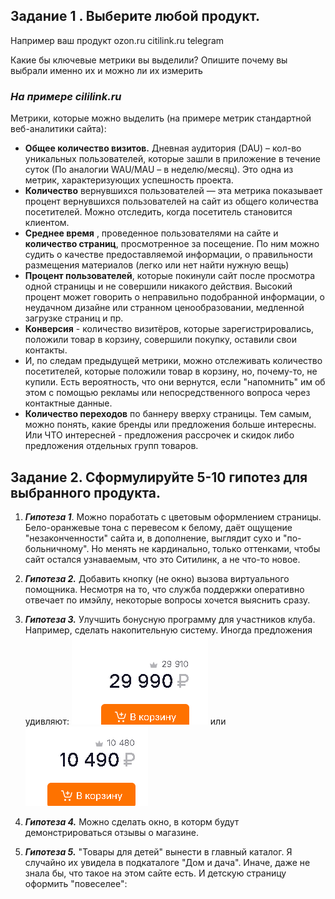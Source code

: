 ## Задание 1 . Выберите любой продукт.
Например ваш продукт
ozon.ru
citilink.ru
telegram

Какие бы ключевые метрики вы выделили? Опишите почему вы выбрали именно их и можно ли их измерить 


### _На примере cililink.ru_

Метрики, которые можно выделить (на примере метрик стандартной веб-аналитики сайта):
- **Общее количество визитов.**  Дневная аудитория (DAU) – кол-во уникальных пользователей, которые зашли в приложение в течение суток (По аналогии WAU/MAU – в неделю/месяц). Это одна из метрик, характеризующих успешность проекта. 
-  **Количество** вернувшихся пользователей — эта метрика показывает процент вернувшихся пользователей на сайт из общего количества посетителей. Можно отследить, когда посетитель становится клиентом.
- **Среднее время** , проведенное пользователями на сайте и **количество страниц**, просмотренное за посещение. По ним можно судить о качестве предоставляемой информации, о правильности размещения материалов (легко или нет найти нужную вещь)
- **Процент пользователей**, которые покинули сайт после просмотра одной страницы и не совершили никакого действия.  Высокий процент может говорить о неправильно подобранной информации, о неудачном дизайне или странном ценообразовании, медленной загрузке страниц и пр.
- **Конверсия** - количество визитёров, которые зарегистрировались, положили товар в корзину, совершили покупку, оставили свои контакты.
- И, по следам предыдущей метрики, можно отслеживать количество посетителей, которые положили товар в корзину, но, почему-то, не купили. Есть вероятность, что они вернутся, если "напомнить" им об этом с помощью рекламы или непосредственного вопроса через контактные данные.
- **Количество переходов** по баннеру вверху страницы. Тем самым, можно понять, какие бренды или предложения больше интересны. Или ЧТО интересней - предложения рассрочек и скидок либо предложения отдельных групп товаров.

## Задание 2. Сформулируйте 5-10 гипотез для выбранного продукта.

1. **_Гипотеза 1_**. Можно поработать с цветовым оформлением страницы. Бело-оранжевые тона с перевесом к белому, даёт ощущение "незаконченности" сайта и, в дополнение, выглядит сухо и "по-больничному". Но менять не кардинально, только оттенками, чтобы сайт остался узнаваемым, что это Ситилинк, а не что-то новое.

2. **_Гипотеза 2._** Добавить кнопку (не окно) вызова виртуального помощника. Несмотря на то, что служба поддержки оперативно отвечает по имэйлу, некоторые вопросы хочется выяснить сразу.

3. **_Гипотеза 3._** Улучшить бонусную программу для участников клуба. Например, сделать накопительную систему. Иногда предложения удивляют:
![pic](https://github.com/Sinikka73/AB_testing/blob/main/price1.PNG) или ![pic](/price2.png?raw=true)


4. **_Гипотеза 4._** Можно сделать окно, в которм будут демонстрироваться отзывы о магазине.

5. **_Гипотеза 5._** "Товары для детей" вынести в главный каталог. Я случайно их увидела в подкаталоге "Дом и дача". Иначе, даже не знала бы, что такое на этом сайте есть. И детскую страницу оформить "повеселее": 


